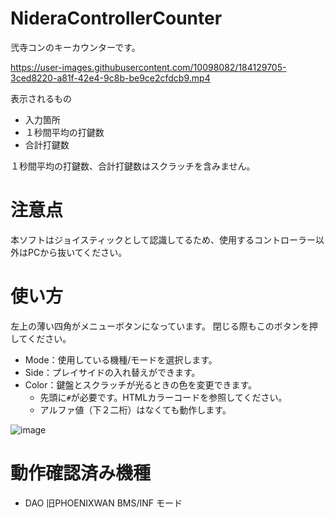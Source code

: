 # NideraControllerCounter
弐寺コンのキーカウンターです。

https://user-images.githubusercontent.com/10098082/184129705-3ced8220-a81f-42e4-9c8b-be9ce2cfdcb9.mp4

表示されるもの
- 入力箇所
- １秒間平均の打鍵数
- 合計打鍵数

１秒間平均の打鍵数、合計打鍵数はスクラッチを含みません。

# 注意点
本ソフトはジョイスティックとして認識してるため、使用するコントローラー以外はPCから抜いてください。

# 使い方
左上の薄い四角がメニューボタンになっています。
閉じる際もこのボタンを押してください。

- Mode：使用している機種/モードを選択します。
- Side：プレイサイドの入れ替えができます。
- Color：鍵盤とスクラッチが光るときの色を変更できます。
  - 先頭に<code>#</code>が必要です。HTMLカラーコードを参照してください。
  - アルファ値（下２二桁）はなくても動作します。

![image](https://user-images.githubusercontent.com/10098082/184002567-990ee354-b970-4de0-93d6-4d9756fd0d4d.png)

# 動作確認済み機種
- DAO 旧PHOENIXWAN BMS/INF モード
